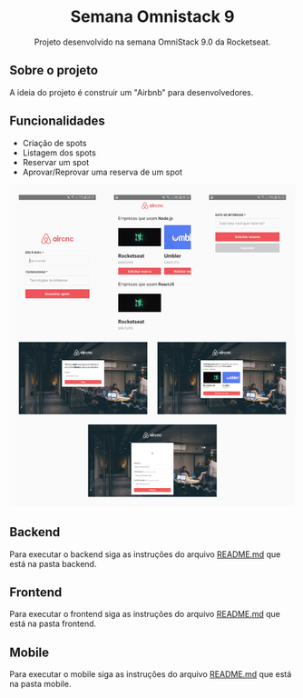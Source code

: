 <h1 align="center">Semana Omnistack 9</h1>
<p align="center">Projeto desenvolvido na semana OmniStack 9.0 da Rocketseat.</p>

## Sobre o projeto

A ideia do projeto é construir um "Airbnb" para desenvolvedores.

## Funcionalidades

- Criação de spots
- Listagem dos spots
- Reservar um spot
- Aprovar/Reprovar uma reserva de um spot

<p align="center">
  <img src="./.github/projeto.png" />
</p>

## Backend

Para executar o backend siga as instruções do arquivo [README.md](https://github.com/DouglasVarollo/OmniStack9/blob/master/backend/README.md) que está na pasta backend.


## Frontend

Para executar o frontend siga as instruções do arquivo [README.md](https://github.com/DouglasVarollo/OmniStack9/blob/master/frontend/README.md) que está na pasta frontend.


## Mobile

Para executar o mobile siga as instruções do arquivo [README.md](https://github.com/DouglasVarollo/OmniStack9/blob/master/mobile/README.md) que está na pasta mobile.

